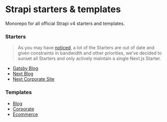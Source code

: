 # Strapi starters & templates

Monorepo for all official Strapi v4 starters and templates.

### Starters

> As you may have [noticed](https://github.com/strapi/starters-and-templates/issues?q=is%3Aissue+is%3Aopen+install), a lot of the Starters are out of date and given constraints in bandwidth and other priorities, we've decided to sunset all Starters and only actively maintain a single Next.js Starter. 


- [Gatsby Blog](./packages/starters/gatsby-blog)
- [Next Blog](./packages/starters/next-blog)
- [Next Corporate Site](./packages/starters/next-corporate)

### Templates

- [Blog](./packages/templates/blog)
- [Corporate](./packages/templates/corporate)
- [Ecommerce](./packages/templates/ecommerce)
